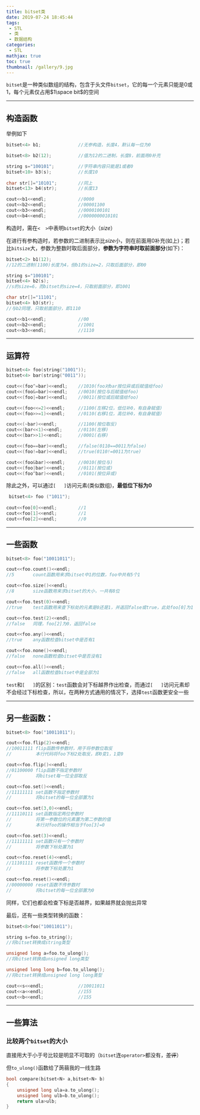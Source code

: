```yaml
---
title: bitset类
date: 2019-07-24 18:45:44
tags:
 - STL
 - 类
 - 数据结构
categories:
 - STL
mathjax: true
toc: true
thumbnail: /gallery/9.jpg
---
```

`bitset`是一种类似数组的结构，包含于头文件`bitset`，它的每一个元素只能是$0$或$1$，每个元素仅占用$1\space bit$的空间
<!-- more -->
---
## 构造函数

举例如下
```cpp
bitset<4> b1;              //无参构造，长度4，默认每一位为0

bitset<8> b2(12);          //值为12的二进制，长度8，前面用0补充

string s="100101";         //字符串内容只能是1或者0
bitset<10> b3(s);          //长度10
    
char str[]="10101";        //同上
bitset<13> b4(str);        //长度13

cout<<b1<<endl;            //0000
cout<<b2<<endl;            //00001100
cout<<b3<<endl;            //0000100101
cout<<b4<<endl;            //0000000010101
```

构造时，需在`<  >`中表明`bitset`的大小（$size$）

在进行有参构造时，若参数的二进制表示比$size$小，则在前面用$0$补充(如上)；若比`bitsize`大，参数为整数时取后面部分，**参数为字符串时取前面部分**(如下)：

```cpp
bitset<2> b1(12);
//12的二进制(1100)长度为4，但b1的size=2，只取后面部分，即00

string s="100101";
bitset<4> b2(s);
//s的size=6，而bitset的size=4，只取前面部分，即1001

char str[]="11101";
bitset<4> b3(str);
//与b2同理，只取前面部分，即1110

cout<<b1<<endl;            //00
cout<<b2<<endl;            //1001
cout<<b3<<endl;            //1110
```

---
## 运算符

```cpp
bitset<4> foo(string("1001"));
bitset<4> bar(string("0011"));

cout<<(foo^=bar)<<endl;    //1010(foo对bar按位异或后赋值给foo)
cout<<(foo&=bar)<<endl;    //0010(按位与后赋值给foo)
cout<<(foo|=bar)<<endl;    //0011(按位或后赋值给foo)

cout<<(foo<<=2)<<endl;     //1100(左移2位，低位补0，有自身赋值)
cout<<(foo>>=1)<<endl;     //0110(右移1位，高位补0，有自身赋值)

cout<<(~bar)<<endl;        //1100(按位取反)
cout<<(bar<<1)<<endl;      //0110(左移)
cout<<(bar>>1)<<endl;      //0001(右移)

cout<<(foo==bar)<<endl;    //false(0110==0011为false)
cout<<(foo!=bar)<<endl;    //true(0110!=0011为true)

cout<<(foo&bar)<<endl;     //0010(按位与)
cout<<(foo|bar)<<endl;     //0111(按位或)
cout<<(foo^bar)<<endl;     //0101(按位异或)
```

除此之外，可以通过`[   ]`访问元素(类似数组)，**最低位下标为$0$**

```cpp
 bitset<4> foo ("1011");
    
cout<<foo[0]<<endl;        //1
cout<<foo[1]<<endl;        //1
cout<<foo[2]<<endl;        //0
```

---
## 一些函数

```cpp
bitset<8> foo("10011011");

cout<<foo.count()<<endl;
//5       count函数用来求bitset中1的位数，foo中共有5个1

cout<<foo.size()<<endl;
//8       size函数用来求bitset的大小，一共有8位

cout<<foo.test(0)<<endl;
//true    test函数用来查下标处的元素是0还是1，并返回false或true，此处foo[0]为1，返回true

cout<<foo.test(2)<<endl;
//false   同理，foo[2]为0，返回false

cout<<foo.any()<<endl;
//true    any函数检查bitset中是否有1

cout<<foo.none()<<endl;
//false   none函数检查bitset中是否没有1

cout<<foo.all()<<endl;
//false   all函数检查bitset中是全部为1
```

`test`和`[   ]`的区别：`test`函数会对下标越界作出检查，而通过`[   ]`访问元素却不会经过下标检查，所以，在两种方式通用的情况下，选择`test`函数更安全一些

---
## 另一些函数：

```cpp
bitset<8> foo("10011011");

cout<<foo.flip(2)<<endl;
//10011111 flip函数传参数时，用于将参数位取反
//         本行代码将foo下标2处取反，即0变1，1变0

cout<<foo.flip()<<endl;
//01100000 flip函数不指定参数时
//         将bitset每一位全部取反

cout<<foo.set()<<endl;
//11111111 set函数不指定参数时
//         将bitset的每一位全部置为1

cout<<foo.set(3,0)<<endl;
//11110111 set函数指定两位参数时
//         将第一参数位的元素置为第二参数的值
//         本行对foo的操作相当于foo[3]=0

cout<<foo.set(3)<<endl;
//11111111 set函数只有一个参数时
//         将参数下标处置为1

cout<<foo.reset(4)<<endl;
//11101111 reset函数传一个参数时
//         将参数下标处置为1

cout<<foo.reset()<<endl;
//00000000 reset函数不传参数时
//         将bitset的每一位全部置为0
```

同样，它们也都会检查下标是否越界，如果越界就会抛出异常

最后，还有一些类型转换的函数：

```cpp
bitset<8>foo("10011011");

string s=foo.to_string();
//将bitset转换成string类型

unsigned long a=foo.to_ulong();
//将bitset转换成unsigned long类型

unsigned long long b=foo.to_ullong();
//将bitset转换成unsigned long long类型

cout<<s<<endl;             //10011011
cout<<a<<endl;             //155
cout<<b<<endl;             //155
```

---
## 一些算法

### 比较两个`bitset`的大小

直接用大于小于号比较是明显不可取的（`bitset`连`operator>`都没有，~~差评~~）

但`to_ulong()`函数给了蒟蒻我的一线生路

```cpp
bool compare(bitset<N> a,bitset<N> b)
{
    unsigned long ula=a.to_ulong();
    unsigned long ulb=b.to_ulong();
    return ula>ulb;
}
```
